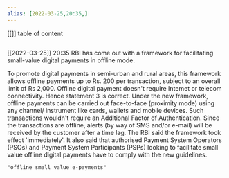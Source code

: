 ```yaml
---
alias: [2022-03-25,20:35,]
---
```

[[]]
table of content
```toc
```

[[2022-03-25]] 20:35
RBI has come out with a framework for facilitating small-value digital payments in offline mode.

To promote digital payments in semi-urban and rural areas, this framework allows offline payments up to Rs. 200 per transaction, subject to an overall limit of Rs 2,000.
Offline digital payment doesn't require Intemet or telecom connectivity. Hence statement 3 is correct.
Under the new framework, offline payments can be carried out face-to-face (proximity mode) using any channel/ instrument like cards, wallets and mobile devices.
Such transactions wouldn't require an Additional Factor of Authentication.
Since the transactions are offline, alerts (by way of SMS and/or e-mail) will be received by the customer after a time lag.
The RBI said the framework took effect 'immediately'.
It also said that authorised Payment System Operators (PSOs) and Payment System Participants (PSPs) looking to facilitate small value offline digital payments have to comply with the new guidelines.
```query
"offline small value e-payments"
```